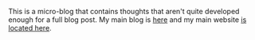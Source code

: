 This is a micro-blog that contains thoughts that aren't quite developed enough for a full blog post. 
My main blog is [here](https://michaeldewittjr.com/programming.html) and my main website [is located here](https://michaeldewittjr.com).
